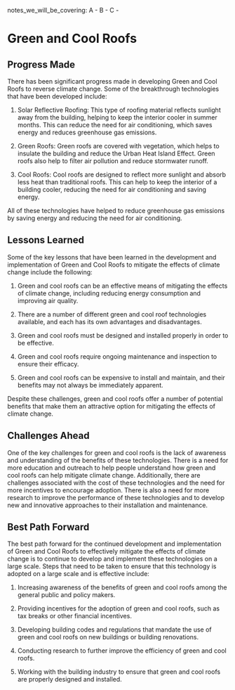 notes_we_will_be_covering:
A -
B -
C -

# Green and Cool Roofs

## Progress Made

There has been significant progress made in developing Green and Cool Roofs to reverse climate change. Some of the breakthrough technologies that have been developed include:

1. Solar Reflective Roofing: This type of roofing material reflects sunlight away from the building, helping to keep the interior cooler in summer months. This can reduce the need for air conditioning, which saves energy and reduces greenhouse gas emissions.

2. Green Roofs: Green roofs are covered with vegetation, which helps to insulate the building and reduce the Urban Heat Island Effect. Green roofs also help to filter air pollution and reduce stormwater runoff.

3. Cool Roofs: Cool roofs are designed to reflect more sunlight and absorb less heat than traditional roofs. This can help to keep the interior of a building cooler, reducing the need for air conditioning and saving energy.

All of these technologies have helped to reduce greenhouse gas emissions by saving energy and reducing the need for air conditioning.

## Lessons Learned

Some of the key lessons that have been learned in the development and implementation of Green and Cool Roofs to mitigate the effects of climate change include the following:

1. Green and cool roofs can be an effective means of mitigating the effects of climate change, including reducing energy consumption and improving air quality.

2. There are a number of different green and cool roof technologies available, and each has its own advantages and disadvantages.

3. Green and cool roofs must be designed and installed properly in order to be effective.

4. Green and cool roofs require ongoing maintenance and inspection to ensure their efficacy.

5. Green and cool roofs can be expensive to install and maintain, and their benefits may not always be immediately apparent.

Despite these challenges, green and cool roofs offer a number of potential benefits that make them an attractive option for mitigating the effects of climate change.

## Challenges Ahead

One of the key challenges for green and cool roofs is the lack of awareness and understanding of the benefits of these technologies. There is a need for more education and outreach to help people understand how green and cool roofs can help mitigate climate change. Additionally, there are challenges associated with the cost of these technologies and the need for more incentives to encourage adoption. There is also a need for more research to improve the performance of these technologies and to develop new and innovative approaches to their installation and maintenance.

## Best Path Forward

The best path forward for the continued development and implementation of Green and Cool Roofs to effectively mitigate the effects of climate change is to continue to develop and implement these technologies on a large scale. Steps that need to be taken to ensure that this technology is adopted on a large scale and is effective include:

1. Increasing awareness of the benefits of green and cool roofs among the general public and policy makers.

2. Providing incentives for the adoption of green and cool roofs, such as tax breaks or other financial incentives.

3. Developing building codes and regulations that mandate the use of green and cool roofs on new buildings or building renovations.

4. Conducting research to further improve the efficiency of green and cool roofs.

5. Working with the building industry to ensure that green and cool roofs are properly designed and installed.
